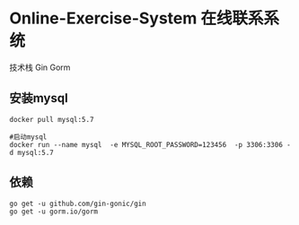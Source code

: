 # Online-Exercise-System 在线联系系统
技术栈 Gin Gorm

## 安装mysql
```shell
docker pull mysql:5.7

#启动mysql
docker run --name mysql  -e MYSQL_ROOT_PASSWORD=123456  -p 3306:3306 -d mysql:5.7 
```


## 依赖
```shell
go get -u github.com/gin-gonic/gin
go get -u gorm.io/gorm
```